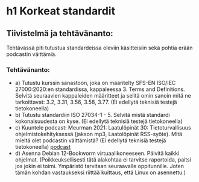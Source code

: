 # h1 Korkeat standardit
## Tiivistelmä ja tehtävänanto:
Tehtävässä piti tutustua standardeissa oleviin käsitteisiin sekä pohtia erään podcastin väittämiä. 
### Tehtävänanto:
- a) Tutustu kurssin sanastoon, joka on määritelty SFS-EN ISO/IEC 27000:2020:en standardissa, kappaleessa 3. Terms and Definitions. Selvitä seuraavien kappaleiden määritteet ja selitä omin sanoin mitä ne tarkoittavat: 3.2, 3.31, 3.56, 3.58, 3.77. (Ei edellytä teknisiä testejä tietokoneella)
- b) Tutustu standardiin ISO 27034-1 - 5. Selvitä mistä standardi kokonaisuudesta on kyse. (Ei edellytä teknisiä testejä tietokoneella)
- c) Kuuntele podcast: Meurman 2021: Laatulöpinät 30: Tietoturvallisuus ohjelmistokehityksessä (jakson mp3, Laatolöpinät RSS-syöte). Mitä mieltä olet podcastin väittämistä? (Ei edellytä teknisiä testejä tietokoneella) [podcast](https://www.arter.fi/podcast/laatulopinat-podcast-tietoturvallisuus-ohjelmistokehityksessa-tarkastele-kokonaisuutta-ja-hyodynna-viitekehykset/)
- d) Asenna Debian 12-Bookworm virtuaalikoneeseen. Päivitä kaikki ohjelmat. (Poikkeuksellisesti tätä alakohtaa ei tarvitse raportoida, paitsi jos jokin ei toimi. Ympäristö tarvitaan seuraavalle oppitunnille. Joten tämän kohdan vastaukseksi riittää kuittaus, että Linux on asennettu.)
